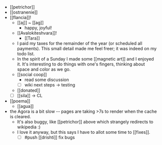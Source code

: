 - [[petrichor]]
- [[ostranenie]]
- [[flancia]]!
  - [[aj]] ~ [[ag]]
    - happy, joyful!
  - [[Avalokiteshvara]]!
    - [[Tara]]
  - I paid my taxes for the remainder of the year (or scheduled all payments). This small detail made me feel freer; it was indeed on my todo list.
  - In the spirit of a Sunday I made some [[magnetic art]] and I enjoyed it. It's interesting to do things with one's fingers, thinking about space and color as we go.
  - [[social coop]]
    - read some discussion
    - [ ] wiki next steps -> testing
  - [[donated]]
  - [ ] [[sila]] -> CL
- [[poema]]
  - [[agua]]
- the Agora is a bit slow -- pages are taking >7s to render when the cache is cleared.
  - It's also buggy, like [[petrichor]] above which strangely redirects to wikipedia :)
  - I love it anyway, but this says I have to allot some time to [[fixes]].
    - [ ] #push [[drishti]] fix bugs
